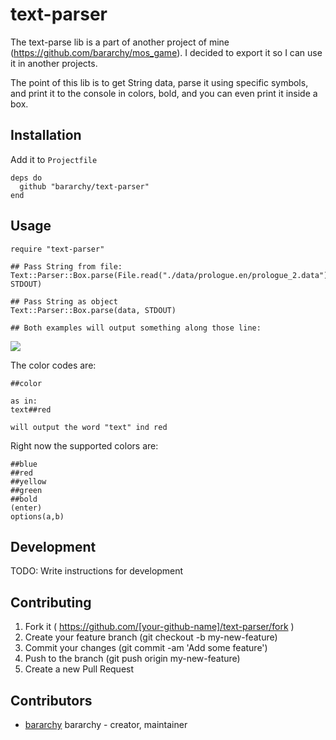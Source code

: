 # text-parser

The text-parse lib is a part of another project of mine (https://github.com/bararchy/mos_game).
I decided to export it so I can use it in another projects.

The point of this lib is to get String data, parse it using specific symbols, and print it to the console in colors, bold, and you can even print it inside a box.

## Installation

Add it to `Projectfile`

```crystal
deps do
  github "bararchy/text-parser"
end
```

## Usage

```crystal
require "text-parser"

## Pass String from file:
Text::Parser::Box.parse(File.read("./data/prologue.en/prologue_2.data"), STDOUT)

## Pass String as object
Text::Parser::Box.parse(data, STDOUT)

## Both examples will output something along those line:
```
![](https://sc-cdn.scaleengine.net/i/fe0fa0a258eecc6b6af37b97287b55b11.png)


The color codes are:
```
##color

as in:
text##red

will output the word "text" ind red
```
Right now the supported colors are:
```
##blue
##red
##yellow
##green
##bold
(enter)
options(a,b)
```

## Development

TODO: Write instructions for development

## Contributing

1. Fork it ( https://github.com/[your-github-name]/text-parser/fork )
2. Create your feature branch (git checkout -b my-new-feature)
3. Commit your changes (git commit -am 'Add some feature')
4. Push to the branch (git push origin my-new-feature)
5. Create a new Pull Request

## Contributors

- [bararchy](https://github.com/bararchy) bararchy - creator, maintainer
